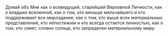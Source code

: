 Думай обо Мне как о всеведущей, старейшей Верховной Личности, как о владыке вселенной, как о том, кто меньше мельчайшего и кто поддерживает все мироздание; как о том, кто выше всех материальных представлений, кто непостижим и кто всегда остается личностью; как о том, кто сияет, словно солнце, кто запределен материальному миру.